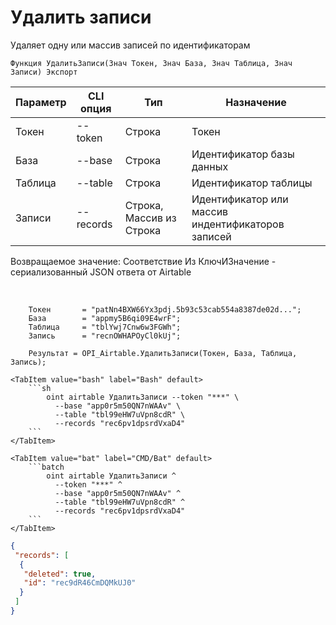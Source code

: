 ﻿---
sidebar_position: 4
---

# Удалить записи
 Удаляет одну или массив записей по идентификаторам



`Функция УдалитьЗаписи(Знач Токен, Знач База, Знач Таблица, Знач Записи) Экспорт`

  | Параметр | CLI опция | Тип | Назначение |
  |-|-|-|-|
  | Токен | --token | Строка | Токен |
  | База | --base | Строка | Идентификатор базы данных |
  | Таблица | --table | Строка | Идентификатор таблицы |
  | Записи | --records | Строка, Массив из Строка | Идентификатор или массив индентификаторов записей |

  
  Возвращаемое значение:   Соответствие Из КлючИЗначение - сериализованный JSON ответа от Airtable

<br/>




```bsl title="Пример кода"
    Токен       = "patNn4BXW66Yx3pdj.5b93c53cab554a8387de02d...";
    База        = "appmy5B6qi09E4wrF";
    Таблица     = "tblYwj7Cnw6w3FGWh";
    Запись      = "recnOWHAPOyCl0kUj";

    Результат = OPI_Airtable.УдалитьЗаписи(Токен, База, Таблица, Запись);
```
    

 <Tabs>
  
    <TabItem value="bash" label="Bash" default>
        ```sh
            oint airtable УдалитьЗаписи --token "***" \
              --base "app0r5m50QN7nWAAv" \
              --table "tbl99eHW7uVpn8cdR" \
              --records "rec6pv1dpsrdVxaD4"
        ```
    </TabItem>
  
    <TabItem value="bat" label="CMD/Bat" default>
        ```batch
            oint airtable УдалитьЗаписи ^
              --token "***" ^
              --base "app0r5m50QN7nWAAv" ^
              --table "tbl99eHW7uVpn8cdR" ^
              --records "rec6pv1dpsrdVxaD4"
        ```
    </TabItem>
</Tabs>


```json title="Результат"
{
 "records": [
  {
   "deleted": true,
   "id": "rec9dR46CmDQMkUJ0"
  }
 ]
}
```
